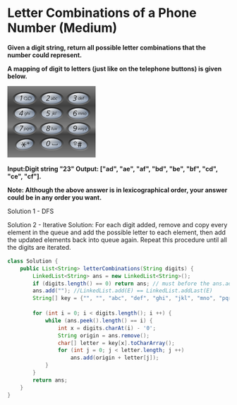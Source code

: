 # Letter Combinations of a Phone Number (Medium)

**Given a digit string, return all possible letter combinations that the number could represent.**

**A mapping of digit to letters (just like on the telephone buttons) is given below.**

![Alt Text](https://raw.githubusercontent.com/zaa9205/images/master/017.%20Letter%20Combinations%20of%20a%20Phone%20Number.png)

**Input:Digit string "23"
Output: ["ad", "ae", "af", "bd", "be", "bf", "cd", "ce", "cf"].**

**Note:
Although the above answer is in lexicographical order, your answer could be in any order you want.**

Solution 1 - DFS


Solution 2 - Iterative Solution: For each digit added, remove and copy every element in the queue and add the possible letter to each element, then add the updated elements back into queue again. Repeat this procedure until all the digits are iterated.
```java
class Solution {
    public List<String> letterCombinations(String digits) {
        LinkedList<String> ans = new LinkedList<String>();
        if (digits.length() == 0) return ans; // must before the ans.add(""), or the case [] cannot pass
        ans.add(""); //LinkedList.add(E) == LinkedList.addLast(E) 
        String[] key = {"", "", "abc", "def", "ghi", "jkl", "mno", "pqrs", "tuv", "wxyz"};    
        
        for (int i = 0; i < digits.length(); i ++) {
            while (ans.peek().length() == i) {
                int x = digits.charAt(i) - '0';
                String origin = ans.remove();
                char[] letter = key[x].toCharArray();
                for (int j = 0; j < letter.length; j ++)
                    ans.add(origin + letter[j]);
            }
        }
        return ans;
    }
}
```
